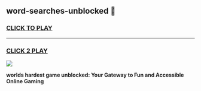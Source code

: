 
## word-searches-unblocked 👋
<h3>
<a href="https://premium.freeplayer.one?title=word-searches-unblocked&ref=14F">CLICK TO PLAY</a></h3>
<hr>

<h3>
<a href="https://premium.freeplayer.one?title=word-searches-unblocked&ref=14F">CLICK 2 PLAY</a>
  
</h3>

<a href="https://premium.freeplayer.one?title=word-searches-unblocked&ref=12F/"><img src="https://clearcache.store/games.png"></a>


**worlds hardest game unblocked: Your Gateway to Fun and Accessible Online Gaming**
